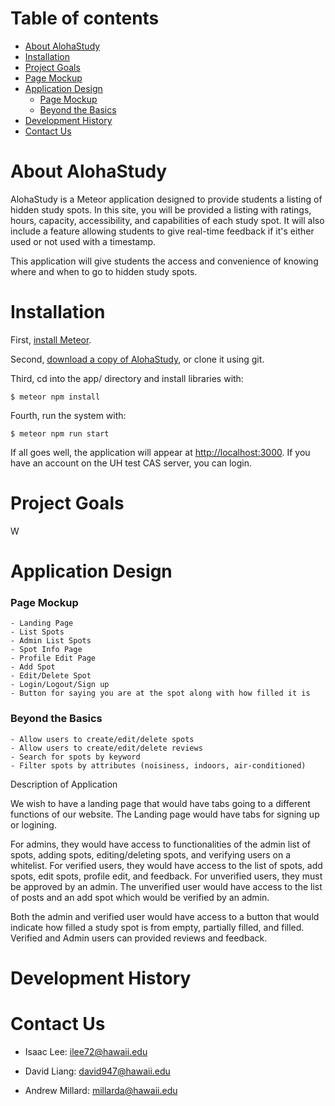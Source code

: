# Table of contents

* [About AlohaStudy](#about-alohastudy)
* [Installation](#installation)
* [Project Goals](#project-goals)
* [Page Mockup](#page-mockup)
* [Application Design](#application-design)
  * [Page Mockup](#page-mockup)
  * [Beyond the Basics](#beyond-the-basics)
* [Development History](#development-history)
* [Contact Us](#contact-us)

# About AlohaStudy

AlohaStudy is a Meteor application designed to provide students a listing of hidden study spots. In this site, you will be provided a listing with ratings, hours, capacity, accessibility, and capabilities of each study spot. It will also include a feature allowing students to give real-time feedback if it's either used or not used with a timestamp.

This application will give students the access and convenience of knowing where and when to go to hidden study spots.

# Installation
First, [install Meteor](https://www.meteor.com/install).

Second, [download a copy of AlohaStudy](https://github.com/alohastudy/alohastudy/archive/master.zip), or clone it using git.

Third, cd into the app/ directory and install libraries with:

```
$ meteor npm install
```

Fourth, run the system with:

```
$ meteor npm run start
```

If all goes well, the application will appear at [http://localhost:3000](http://localhost:3000). If you have an account on the UH test CAS server, you can login.  

# Project Goals
W

# Application Design
 
   ### Page Mockup
    - Landing Page
    - List Spots
    - Admin List Spots
    - Spot Info Page
    - Profile Edit Page
    - Add Spot
    - Edit/Delete Spot
    - Login/Logout/Sign up
    - Button for saying you are at the spot along with how filled it is

   ### Beyond the Basics
    - Allow users to create/edit/delete spots
    - Allow users to create/edit/delete reviews
    - Search for spots by keyword
    - Filter spots by attributes (noisiness, indoors, air-conditioned)
    
 Description of Application 
 
   We wish to have a landing page that would have tabs going to a different functions of our website. The Landing page would have tabs for signing up or logining. 
   
   For admins, they would have access to functionalities of the admin list of spots, adding spots, editing/deleting spots, and verifying users on a whitelist. For verified users, they would have access to the list of spots, add spots, edit spots, profile edit, and feedback. For unverified users, they must be approved by an admin. The unverified user would have access to the list of posts and an add spot which would be verified by an admin. 
   
   Both the admin and verified user would have access to a button that would indicate how filled a study spot is from empty, partially filled, and filled. Verified and Admin users can provided reviews and feedback.

# Development History

# Contact Us

 - Isaac Lee: ilee72@hawaii.edu

 - David Liang: david947@hawaii.edu

 - Andrew Millard: millarda@hawaii.edu


